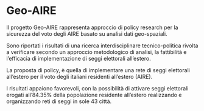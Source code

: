 # Geo-AIRE

Il progetto Geo-AIRE rappresenta approccio di policy research per la sicurezza del voto degli AIRE basato su analisi dati geo-spaziali.

Sono riportati i risultati di una ricerca interdisciplinare tecnico-politica rivolta a verificare secondo un approccio metodologico di analisi, la fattibilità e l’efficacia di implementazione di seggi elettorali all’estero. 

La proposta di policy, è quella di implementare una rete di seggi elettorali all’estero per il voto degli italiani residenti all’estero (AIRE).

I risultati appaiono favorevoli, con la possibilità di attivare seggi elettorali erogati all’84.35% della popolazione residente all’estero realizzando e organizzando reti di seggi in sole 43 città.

